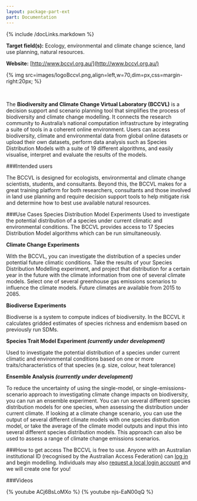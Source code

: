 ```yaml
---
layout: package-part-ext
part: Documentation
---
```

{% include /docLinks.markdown %}

**Target field(s):** Ecology, environmental and climate change science, land use planning, natural resources. 

**Website:** [http://www.bccvl.org.au/](http://www.bccvl.org.au/)

{% img src=images/logoBccvl.png,align=left,w=70,dim=px,css=margin-right:20px; %}

<br>

The **Biodiversity and Climate Change Virtual Laboratory (BCCVL)** is a decision support and scenario planning tool that simplifies the process of biodiversity and climate change modelling. It connects the research community to Australia’s national computation infrastructure by integrating a suite of tools in a coherent online environment. Users can access biodiversity, climate and environmental data from global online datasets or upload their own datasets, perform data analysis such as Species Distribution Models with a suite of 19 different algorithms, and easily visualise, interpret and evaluate the results of the models.  

###Intended users

The BCCVL is designed for ecologists, environmental and climate change scientists, students, and consultants. Beyond this, the BCCVL makes for a great training platform for both researchers, consultants and those involved in land use planning and require decision support tools to help mitigate risk and determine how to best use available natural resources. 


###Use Cases
Species Distribution Model Experiments
Used to investigate the potential distribution of a species under current climatic and environmental conditions. The BCCVL provides access to 17 Species Distribution Model algorithms which can be run simultaneously.

**Climate Change Experiments**

With the BCCVL, you can investigate the distribution of a species under potential future climatic conditions. Take the results of your Species Distribution Modelling experiment, and project that distribution for a certain year in the future with the climate information from one of several climate models. Select one of several greenhouse gas emissions scenarios to influence the climate models. Future climates are available from 2015 to 2085.

**Biodiverse Experiments**

Biodiverse is a system to compute indices of biodiversity. In the BCCVL it calculates gridded estimates of species richness and endemism based on previously run SDMs.

**Species Trait Model Experiment _(currently under development)_**

Used to investigate the potential distribution of a species under current climatic and environmental conditions based on one or more traits/characteristics of that species (e.g. size, colour, heat tolerance)

**Ensemble Analysis _(currently under development)_**

To reduce the uncertainty of using the single-model, or single-emissions-scenario approach to investigating climate change impacts on biodiversity, you can run an ensemble experiment. 
You can run several different species distribution models for one species, when assessing the distribution under current climate. If looking at a climate change scenario, you can use the output of several different climate models with one species distribution model, or take the average of the climate model outputs and input this into several different species distribution models. This approach can also be used to assess a range of climate change emissions scenarios.



###How to get access
The BCCVL is free to use. Anyone with an Australian institutional ID (recognised by the Australian Access Federation) can [log in](https://app.bccvl.org.au/login) and begin modelling. Individuals may also [request a local login account](http://www.bccvl.org.au/request-a-local-login-account/) and we will create one for you! 

###Videos

{% youtube ACj6BsLoMXo %}
{% youtube njs-EaN00qQ %}
